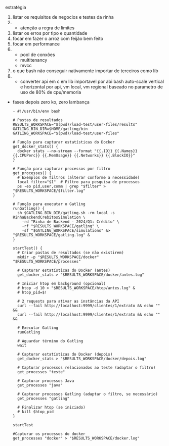 estratégia
1) listar os requisitos de negocios e testes da rinha
2)  - atenção a regra de limites
3) listar os erros por tipo e quantidade
4) focar em fazer o arroz com feijão bem feito
5) focar em performance
6) - pool de conxões
   - multitenancy
   - mvcc
7) o que bash não conseguir nativamente importar de terceiros como lib
8) - converter api em c em lib importavel por abi bash
auto-scale vertical e horizontal por api, vm local, vm regional baseado no parametro de uso de 80% de cpu/memoria
- fases depois zero ko, zero lambança

      - #!/usr/bin/env bash
      
      # Pastas de resultados
      RESULTS_WORKSPACE="$(pwd)/load-test/user-files/results"
      GATLING_BIN_DIR=$HOME/gatling/bin
      GATLING_WORKSPACE="$(pwd)/load-test/user-files"
      
      # Função para capturar estatísticas do Docker
      get_docker_stats() {
        docker stats --no-stream --format "{{.ID}} {{.Names}} {{.CPUPerc}} {{.MemUsage}} {{.Networks}} {{.BlockIO}}"
      }
      
      # Função para capturar processos por filtro
      get_processes() {
        # Exemplos de filtros (alterar conforme a necessidade)
        local filter="$1"  # Filtro para pesquisa de processos
        ps -eo pid,user,comm | grep "$filter" > "$RESULTS_WORKSPACE/$filter.log"
      }
      
      # Função para executar o Gatling
      runGatling() {
        sh $GATLING_BIN_DIR/gatling.sh -rm local -s RinhaBackendCrebitosSimulation \
          -rd "Rinha de Backend - 2024/Q1: Crédito" \
          -rf "$RESULTS_WORKSPACE/gatling" \
          -sf "$GATLING_WORKSPACE/simulations" &> "$RESULTS_WORKSPACE/gatling.log" &
      }
      
      startTest() {
        # Criar pastas de resultados (se não existirem)
        mkdir -p "$RESULTS_WORKSPACE/docker" "$RESULTS_WORKSPACE/processes"
      
        # Capturar estatísticas do Docker (antes)
        get_docker_stats > "$RESULTS_WORKSPACE/docker/antes.log"
      
        # Iniciar htop em background (opcional)
        # htop -d 10 > "$RESULTS_WORKSPACE/htop/antes.log" &
        # htop_pid=$!
      
        # 2 requests para ativar as instâncias da API
        curl --fail http://localhost:9999/clientes/1/extrato && echo "" &&
        curl --fail http://localhost:9999/clientes/1/extrato && echo "" &&
      
        # Executar Gatling
        runGatling
      
        # Aguardar término do Gatling
        wait
      
        # Capturar estatísticas do Docker (depois)
        get_docker_stats > "$RESULTS_WORKSPACE/docker/depois.log"
      
        # Capturar processos relacionados ao teste (adaptar o filtro)
        get_processes "teste"
      
        # Capturar processos Java
        get_processes "java"
      
        # Capturar processos Gatling (adaptar o filtro, se necessário)
        get_processes "gatling" 
      
        # Finalizar htop (se iniciado)
        # kill $htop_pid
      }
      
      startTest
      
      #Capturar os processos do docker
      get_processes "docker" > "$RESULTS_WORKSPACE/docker.log"
